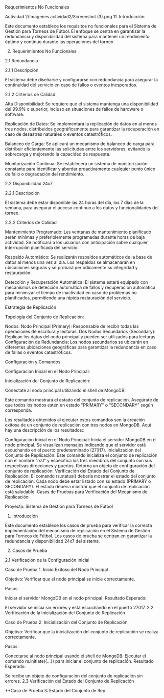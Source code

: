 Requerimientos No Funcionales


Actividad 2/Imagenes actividad2/Screenshot (3).png
11. Introducción

Este documento establece los requisitos no funcionales para el Sistema de Gestión para Torneos de Fútbol. El enfoque se centra en garantizar la redundancia y disponibilidad del sistema para mantener un rendimiento óptimo y continuo durante las operaciones del torneo.

2. Requerimientos No Funcionales

2.1 Redundancia

2.1.1 Descripción

El sistema debe diseñarse y configurarse con redundancia para asegurar la continuidad del servicio en caso de fallos o eventos inesperados.

2.1.2 Criterios de Calidad

Alta Disponibilidad: Se requiere que el sistema mantenga una disponibilidad del 99.9% o superior, incluso en situaciones de fallos de hardware o software.

Replicación de Datos: Se implementará la replicación de datos en al menos tres nodos, distribuidos geográficamente para garantizar la recuperación en caso de desastres naturales o eventos catastróficos.

Balanceo de Carga: Se aplicará un mecanismo de balanceo de carga para distribuir eficientemente las solicitudes entre los servidores, evitando la sobrecarga y mejorando la capacidad de respuesta.

Monitorización Continua: Se establecerá un sistema de monitorización constante para identificar y abordar proactivamente cualquier punto único de fallo o degradación del rendimiento.

2.2 Disponibilidad 24x7

2.2.1 Descripción

El sistema debe estar disponible las 24 horas del día, los 7 días de la semana, para asegurar el acceso continuo a los datos y funcionalidades del torneo.

2.2.2 Criterios de Calidad

Mantenimiento Programado: Las ventanas de mantenimiento planificado serán mínimas y preferiblemente programadas durante horas de baja actividad. Se notificará a los usuarios con anticipación sobre cualquier interrupción planificada del servicio.

Respaldo Automático: Se realizarán respaldos automáticos de la base de datos al menos una vez al día. Los respaldos se almacenarán en ubicaciones seguras y se probará periódicamente su integridad y restauración.

Detección y Recuperación Automática: El sistema estará equipado con mecanismos de detección automática de fallos y recuperación automática para minimizar el tiempo de inactividad en caso de problemas no planificados, permitiendo una rápida restauración del servicio.

Estrategia de Replicación

Topología del Conjunto de Replicación:

Nodos:
Nodo Principal (Primary): Responsable de recibir todas las operaciones de escritura y lecturas.
Dos Nodos Secundarios (Secondary): Replican los datos del nodo principal y pueden ser utilizados para lecturas.
Configuración de Redundancia:
Los nodos secundarios se ubicarán en diferentes ubicaciones geográficas para garantizar la redundancia en caso de fallas o eventos catastróficos.

Configuración y Comandos

Configuración Inicial en el Nodo Principal:



Inicialización del Conjunto de Replicación:

Conéctate al nodo principal utilizando el shell de MongoDB:

Este comando mostrará el estado del conjunto de replicación. Asegúrate de que todos los nodos estén en estado "PRIMARY" o "SECONDARY" según corresponda.

Los resultados obtenidos al ejecutar estos comandos son la creación exitosa de un conjunto de replicación con tres nodos en MongoDB. Aquí hay una descripción de los resultados::

Configuración Inicial en el Nodo Principal: Inicia el servidor MongoDB en el nodo principal. Se visualizan mensajes indicando que el servidor está escuchando en el puerto predeterminado (27017).
Inicialización del Conjunto de Replicación: Este comando inicializa el conjunto de replicación con el nombre "rs0" y especifica los tres miembros del conjunto con sus respectivas direcciones y puertos. Retorna un objeto de configuración del conjunto de replicación.
Verificación del Estado del Conjunto de Replicación: El comando rs.status() debería mostrar el estado del conjunto de replicación. Cada nodo debe estar listado con su estado (PRIMARY o SECONDARY). El estado debería mostrar que el conjunto de replicación está saludable.
Casos de Pruebas para Verificación del Mecanismo de Replicación

Proyecto: Sistema de Gestión para Torneos de Fútbol

1. Introducción

Este documento establece los casos de prueba para verificar la correcta implementación del mecanismo de replicación en el Sistema de Gestión para Torneos de Fútbol. Los casos de prueba se centran en garantizar la redundancia y disponibilidad 24x7 del sistema.

2. Casos de Prueba

2.1 Verificación de la Configuración Inicial

Caso de Prueba 1: Inicio Exitoso del Nodo Principal

Objetivo: Verificar que el nodo principal se inicie correctamente.

Pasos:

Iniciar el servidor MongoDB en el nodo principal.
Resultado Esperado:

El servidor se inicia sin errores y está escuchando en el puerto 27017.
2.2 Verificación de la Inicialización del Conjunto de Replicación

Caso de Prueba 2: Inicialización del Conjunto de Replicación

Objetivo: Verificar que la inicialización del conjunto de replicación se realiza correctamente.

Pasos:

Conectarse al nodo principal usando el shell de MongoDB.
Ejecutar el comando rs.initiate({...}) para iniciar el conjunto de replicación.
Resultado Esperado:

Se recibe un objeto de configuración del conjunto de replicación sin errores.
2.3 Verificación del Estado del Conjunto de Replicación

**Caso de Prueba 3: Estado del Conjunto de Rep



